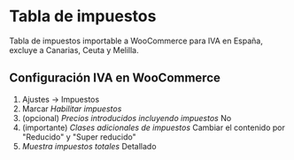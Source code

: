 Tabla de impuestos
==================

Tabla de impuestos importable a WooCommerce para IVA en España, excluye a Canarias, Ceuta y Melilla.

## Configuración IVA en WooCommerce
1. Ajustes -> Impuestos
2. Marcar _Habilitar impuestos_ 
3. (opcional) _Precios introducidos incluyendo impuestos_ No
4. (importante) _Clases adicionales de impuestos_ Cambiar el contenido por "Reducido" y "Super reducido" 
5. _Muestra impuestos totales_ Detallado
